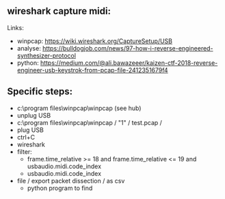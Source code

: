 

## wireshark capture midi:

Links:
* winpcap: https://wiki.wireshark.org/CaptureSetup/USB
* analyse: https://bulldogjob.com/news/97-how-i-reverse-engineered-synthesizer-protocol
* python:  https://medium.com/@ali.bawazeeer/kaizen-ctf-2018-reverse-engineer-usb-keystrok-from-pcap-file-2412351679f4
  
## Specific steps:
* c:\program files\winpcap\winpcap  (see hub) 
* unplug USB
* c:\program files\winpcap\winpcap  / "1" /  test.pcap / 
* plug USB
* ctrl+C
* wireshark 
* filter: 
  * frame.time_relative >= 18 and  frame.time_relative <= 19  and usbaudio.midi.code_index
  * usbaudio.midi.code_index
* file / export packet dissection / as csv
  * python program to find
  
  
    